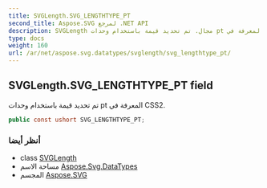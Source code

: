```yaml
---
title: SVGLength.SVG_LENGTHTYPE_PT
second_title: Aspose.SVG لمرجع .NET API
description: SVGLength مجال. تم تحديد قيمة باستخدام وحدات pt المعرفة في CSS2.
type: docs
weight: 160
url: /ar/net/aspose.svg.datatypes/svglength/svg_lengthtype_pt/
---
```

## SVGLength.SVG_LENGTHTYPE_PT field

تم تحديد قيمة باستخدام وحدات pt المعرفة في CSS2.

```csharp
public const ushort SVG_LENGTHTYPE_PT;
```

### أنظر أيضا

* class [SVGLength](../)
* مساحة الاسم [Aspose.Svg.DataTypes](../../svglength/)
* المجسم [Aspose.SVG](../../../)


